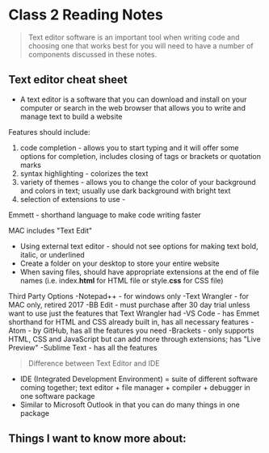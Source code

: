 # Class 2 Reading Notes

> Text editor software is an important tool when writing code and choosing one that works best for you will need to have a number of components discussed in these notes.

## Text editor cheat sheet

- A text editor is a software that you can download and install on your computer or search in the web browser that allows you to write and manage text to build a website

Features should include:
1. code completion - allows you to start typing and it will offer some options for completion, includes closing of tags or brackets or quotation marks
2. syntax highlighting - colorizes the text
3. variety of themes - allows you to change the color of your background and colors in text; usually use dark background with bright text
4. selection of extensions to use - 

Emmett - shorthand language to make code writing faster

MAC includes "Text Edit"
- Using external text editor - should not see options for making text bold, italic, or underlined
- Create a folder on your desktop to store your entire website
- When saving files, should have appropriate extensions at the end of file names (i.e. index.**html** for HTML file or style.**css** for CSS file)

Third Party Options
-Notepad++ - for windows only 
-Text Wrangler - for MAC only, retired 2017
-BB Edit - must purchase after 30 day trial unless want to use just the features that Text Wrangler had
-VS Code - has Emmet shorthand for HTML and CSS already built in, has all necessary features
-Atom - by GitHub, has all the features you need
-Brackets - only supports HTML, CSS and JavaScript but can add more through extensions; has "Live Preview"
-Sublime Text - has all the features

> Difference between Text Editor and IDE
- IDE (Integrated Development Environment) = suite of different software coming together; text editor + file manager + compiler + debugger in one software package
- Similar to Microsoft Outlook in that you can do many things in one package

## Things I want to know more about:
